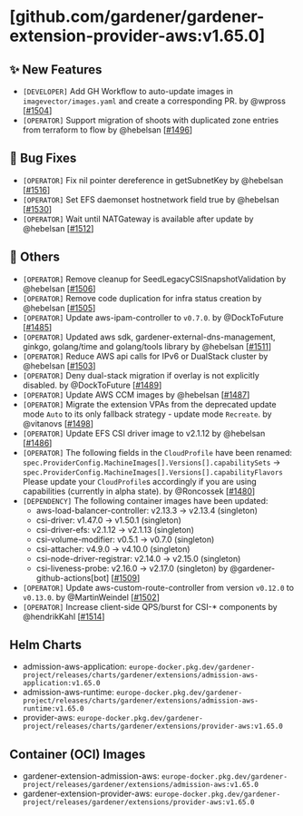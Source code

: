 # [github.com/gardener/gardener-extension-provider-aws:v1.65.0]

## ✨ New Features
- `[DEVELOPER]` Add GH Workflow to auto-update images in `imagevector/images.yaml` and create a corresponding PR. by @wpross [[#1504](https://github.com/gardener/gardener-extension-provider-aws/pull/1504)]
- `[OPERATOR]` Support migration of shoots with duplicated zone entries from terraform to flow by @hebelsan [[#1496](https://github.com/gardener/gardener-extension-provider-aws/pull/1496)]

## 🐛 Bug Fixes
- `[OPERATOR]` Fix nil pointer dereference in getSubnetKey by @hebelsan [[#1516](https://github.com/gardener/gardener-extension-provider-aws/pull/1516)]
- `[OPERATOR]` Set EFS daemonset hostnetwork field true by @hebelsan [[#1530](https://github.com/gardener/gardener-extension-provider-aws/pull/1530)]
- `[OPERATOR]` Wait until NATGateway is available after update by @hebelsan [[#1512](https://github.com/gardener/gardener-extension-provider-aws/pull/1512)]

## 🏃 Others
- `[OPERATOR]` Remove cleanup for SeedLegacyCSISnapshotValidation by @hebelsan [[#1506](https://github.com/gardener/gardener-extension-provider-aws/pull/1506)]
- `[OPERATOR]` Remove code duplication for infra status creation by @hebelsan [[#1505](https://github.com/gardener/gardener-extension-provider-aws/pull/1505)]
- `[OPERATOR]` Update aws-ipam-controller to `v0.7.0`. by @DockToFuture [[#1485](https://github.com/gardener/gardener-extension-provider-aws/pull/1485)]
- `[OPERATOR]` Updated aws sdk, gardener-external-dns-management, ginkgo, golang/time and golang/tools library by @hebelsan [[#1511](https://github.com/gardener/gardener-extension-provider-aws/pull/1511)]
- `[OPERATOR]` Reduce AWS api calls for IPv6 or DualStack cluster by @hebelsan [[#1503](https://github.com/gardener/gardener-extension-provider-aws/pull/1503)]
- `[OPERATOR]` Deny dual-stack migration if overlay is not explicitly disabled. by @DockToFuture [[#1489](https://github.com/gardener/gardener-extension-provider-aws/pull/1489)]
- `[OPERATOR]` Update AWS CCM images by @hebelsan [[#1487](https://github.com/gardener/gardener-extension-provider-aws/pull/1487)]
- `[OPERATOR]` Migrate the extension VPAs from the deprecated update mode `Auto` to its only fallback strategy - update mode `Recreate`. by @vitanovs [[#1498](https://github.com/gardener/gardener-extension-provider-aws/pull/1498)]
- `[OPERATOR]` Update EFS CSI driver image to v2.1.12 by @hebelsan [[#1486](https://github.com/gardener/gardener-extension-provider-aws/pull/1486)]
- `[OPERATOR]` The following fields in the `CloudProfile` have been renamed: `spec.ProviderConfig.MachineImages[].Versions[].capabilitySets` -> `spec.ProviderConfig.MachineImages[].Versions[].capabilityFlavors`  
  Please update your `CloudProfile`s accordingly if you are using capabilities (currently in alpha state). by @Roncossek [[#1480](https://github.com/gardener/gardener-extension-provider-aws/pull/1480)]
- `[DEPENDENCY]` The following container images have been updated:  
    - aws-load-balancer-controller: v2.13.3 -> v2.13.4 (singleton)  
    - csi-driver: v1.47.0 -> v1.50.1 (singleton)  
    - csi-driver-efs: v2.1.12 -> v2.1.13 (singleton)  
    - csi-volume-modifier: v0.5.1 -> v0.7.0 (singleton)  
    - csi-attacher: v4.9.0 -> v4.10.0 (singleton)  
    - csi-node-driver-registrar: v2.14.0 -> v2.15.0 (singleton)  
    - csi-liveness-probe: v2.16.0 -> v2.17.0 (singleton) by @gardener-github-actions[bot] [[#1509](https://github.com/gardener/gardener-extension-provider-aws/pull/1509)]
- `[OPERATOR]` Update aws-custom-route-controller from version `v0.12.0` to `v0.13.0`. by @MartinWeindel [[#1502](https://github.com/gardener/gardener-extension-provider-aws/pull/1502)]
- `[OPERATOR]` Increase client-side QPS/burst for CSI-* components by @hendrikKahl [[#1514](https://github.com/gardener/gardener-extension-provider-aws/pull/1514)]

## Helm Charts
- admission-aws-application: `europe-docker.pkg.dev/gardener-project/releases/charts/gardener/extensions/admission-aws-application:v1.65.0`
- admission-aws-runtime: `europe-docker.pkg.dev/gardener-project/releases/charts/gardener/extensions/admission-aws-runtime:v1.65.0`
- provider-aws: `europe-docker.pkg.dev/gardener-project/releases/charts/gardener/extensions/provider-aws:v1.65.0`
## Container (OCI) Images
- gardener-extension-admission-aws: `europe-docker.pkg.dev/gardener-project/releases/gardener/extensions/admission-aws:v1.65.0`
- gardener-extension-provider-aws: `europe-docker.pkg.dev/gardener-project/releases/gardener/extensions/provider-aws:v1.65.0`
